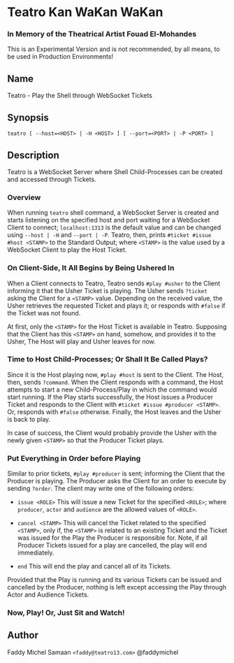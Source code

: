 # Teatro Kan WaKan WaKan
### In Memory of the Theatrical Artist Fouad El-Mohandes

This is an Experimental Version and is not recommended, by all means,
to be used in Production Environments!
## Name

Teatro - Play the Shell through WebSocket Tickets
## Synopsis

```
teatro [ --host=<HOST> | -H <HOST> ] [ --port=<PORT> | -P <PORT> ]
```
## Description

Teatro is a WebSocket Server where Shell Child-Processes can be created and accessed through Tickets.

### Overview

When running `teatro` shell command,
a WebSocket Server is created and starts listening on the specified host and port waiting for a WebSocket Client to connect;
`localhost:1313` is the default value and can be changed using `--host | -H` and `--port | -P`.
Teatro, then, prints `#ticket #issue #host <STAMP>` to the Standard Output;
where `<STAMP>` is the value used by a WebSocket Client to play the Host Ticket.

### On Client-Side, It All Begins by Being Ushered In

When a Client connects to Teatro,
Teatro sends `#play #usher` to the Client informing it that the Usher Ticket is playing.
The Usher sends `?ticket` asking the Client for a `<STAMP>` value.
Depending on the received value,
the Usher retrieves the requested Ticket and plays it;
or responds with `#false` if the Ticket was not found.

At first, only the `<STAMP>` for the Host Ticket is available in Teatro.
Supposing that the Client has this `<STAMP>` on hand, somehow, and provides it to the Usher,
The Host will play and Usher leaves for now.

### Time to Host Child-Processes; Or Shall It Be Called Plays?

Since it is the Host playing now, `#play #host` is sent to the Client.
The Host, then, sends `?command`.
When the Client responds with a command,
the Host attempts to start a new Child-Process/Play in which the command would start running.
If the Play starts successfully,
the Host issues a Producer Ticket and responds to the Client with `#ticket #issue #producer <STAMP>`.
Or, responds with `#false` otherwise.
Finally, the Host leaves and the Usher is back to play.

In case of success,
the Client would probably provide the Usher with the newly given `<STAMP>` so that the Producer Ticket plays.

### Put Everything in Order before Playing

Similar to prior tickets,
`#play #producer` is sent;
informing the Client that the Producer is playing.
The Producer asks the Client for an order to execute by sending `?order`.
The client may write one of the following orders:

* ``` issue <ROLE> ```
This will issue a new Ticket for the specified `<ROLE>`;
where `producer`, `actor` and `audience` are the allowed values of `<ROLE>`.

* ``` cancel <STAMP> ```
This will cancel the Ticket related to the specified `<STAMP>`,
only if, the `<STAMP>` is related to an existing Ticket and the Ticket was issued for the Play the Producer is responsible for.
Note, if all Producer Tickets issued for a play are cancelled, the play will end immediately.

* ``` end ```
This will end the play and cancel all of its Tickets.

Provided that the Play is running and its various Tickets can be issued and cancelled by the Producer,
nothing is left except accessing the Play through Actor and Audience Tickets.

### Now, Play! Or, Just Sit and Watch!
## Author

Faddy Michel Samaan
`<faddy@teatro13.com>`
@faddymichel
